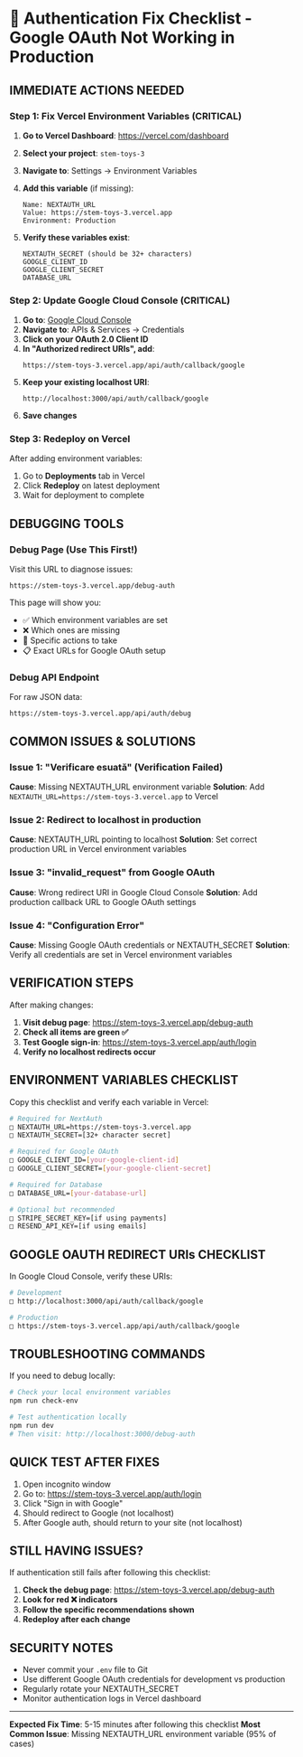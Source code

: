 # 🚨 Authentication Fix Checklist - Google OAuth Not Working in Production

## **IMMEDIATE ACTIONS NEEDED**

### Step 1: Fix Vercel Environment Variables (CRITICAL)

1. **Go to Vercel Dashboard**: https://vercel.com/dashboard
2. **Select your project**: `stem-toys-3`
3. **Navigate to**: Settings → Environment Variables
4. **Add this variable** (if missing):

   ```
   Name: NEXTAUTH_URL
   Value: https://stem-toys-3.vercel.app
   Environment: Production
   ```

5. **Verify these variables exist**:
   ```
   NEXTAUTH_SECRET (should be 32+ characters)
   GOOGLE_CLIENT_ID
   GOOGLE_CLIENT_SECRET
   DATABASE_URL
   ```

### Step 2: Update Google Cloud Console (CRITICAL)

1. **Go to**: [Google Cloud Console](https://console.cloud.google.com/)
2. **Navigate to**: APIs & Services → Credentials
3. **Click on your OAuth 2.0 Client ID**
4. **In "Authorized redirect URIs", add**:
   ```
   https://stem-toys-3.vercel.app/api/auth/callback/google
   ```
5. **Keep your existing localhost URI**:
   ```
   http://localhost:3000/api/auth/callback/google
   ```
6. **Save changes**

### Step 3: Redeploy on Vercel

After adding environment variables:

1. Go to **Deployments** tab in Vercel
2. Click **Redeploy** on latest deployment
3. Wait for deployment to complete

## **DEBUGGING TOOLS**

### Debug Page (Use This First!)

Visit this URL to diagnose issues:

```
https://stem-toys-3.vercel.app/debug-auth
```

This page will show you:

- ✅ Which environment variables are set
- ❌ Which ones are missing
- 🔧 Specific actions to take
- 📋 Exact URLs for Google OAuth setup

### Debug API Endpoint

For raw JSON data:

```
https://stem-toys-3.vercel.app/api/auth/debug
```

## **COMMON ISSUES & SOLUTIONS**

### Issue 1: "Verificare esuată" (Verification Failed)

**Cause**: Missing NEXTAUTH_URL environment variable **Solution**: Add
`NEXTAUTH_URL=https://stem-toys-3.vercel.app` to Vercel

### Issue 2: Redirect to localhost in production

**Cause**: NEXTAUTH_URL pointing to localhost **Solution**: Set correct
production URL in Vercel environment variables

### Issue 3: "invalid_request" from Google OAuth

**Cause**: Wrong redirect URI in Google Cloud Console **Solution**: Add
production callback URL to Google OAuth settings

### Issue 4: "Configuration Error"

**Cause**: Missing Google OAuth credentials or NEXTAUTH_SECRET **Solution**:
Verify all credentials are set in Vercel environment variables

## **VERIFICATION STEPS**

After making changes:

1. **Visit debug page**: https://stem-toys-3.vercel.app/debug-auth
2. **Check all items are green ✅**
3. **Test Google sign-in**: https://stem-toys-3.vercel.app/auth/login
4. **Verify no localhost redirects occur**

## **ENVIRONMENT VARIABLES CHECKLIST**

Copy this checklist and verify each variable in Vercel:

```bash
# Required for NextAuth
□ NEXTAUTH_URL=https://stem-toys-3.vercel.app
□ NEXTAUTH_SECRET=[32+ character secret]

# Required for Google OAuth
□ GOOGLE_CLIENT_ID=[your-google-client-id]
□ GOOGLE_CLIENT_SECRET=[your-google-client-secret]

# Required for Database
□ DATABASE_URL=[your-database-url]

# Optional but recommended
□ STRIPE_SECRET_KEY=[if using payments]
□ RESEND_API_KEY=[if using emails]
```

## **GOOGLE OAUTH REDIRECT URIs CHECKLIST**

In Google Cloud Console, verify these URIs:

```bash
# Development
□ http://localhost:3000/api/auth/callback/google

# Production
□ https://stem-toys-3.vercel.app/api/auth/callback/google
```

## **TROUBLESHOOTING COMMANDS**

If you need to debug locally:

```bash
# Check your local environment variables
npm run check-env

# Test authentication locally
npm run dev
# Then visit: http://localhost:3000/debug-auth
```

## **QUICK TEST AFTER FIXES**

1. Open incognito window
2. Go to: https://stem-toys-3.vercel.app/auth/login
3. Click "Sign in with Google"
4. Should redirect to Google (not localhost)
5. After Google auth, should return to your site (not localhost)

## **STILL HAVING ISSUES?**

If authentication still fails after following this checklist:

1. **Check the debug page**: https://stem-toys-3.vercel.app/debug-auth
2. **Look for red ❌ indicators**
3. **Follow the specific recommendations shown**
4. **Redeploy after each change**

## **SECURITY NOTES**

- Never commit your `.env` file to Git
- Use different Google OAuth credentials for development vs production
- Regularly rotate your NEXTAUTH_SECRET
- Monitor authentication logs in Vercel dashboard

---

**Expected Fix Time**: 5-15 minutes after following this checklist **Most Common
Issue**: Missing NEXTAUTH_URL environment variable (95% of cases)
